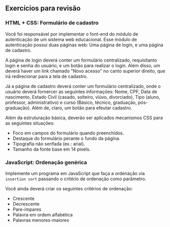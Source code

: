 ## Exercícios para revisão

### HTML + CSS: Formulário de cadastro

Você foi responsável por implementar o font-end do módulo de autenticação de um sistema web educacional. Esse módulo de autenticação possui duas páginas web: Uma página de login, e uma página de cadastro.

A página de login deverá conter um formulário centralizado, requisitanto login e senha do usuário, e um botão para realizar o login. Além disso, um deverá haver um link chamado "Novo acesso" no canto superior direito, que irá redirecionar para a tela de cadastro.

Já a página de cadastro deverá conter um formulário centralizado, onde o usuário deverá fornercer as seguintes informações: Nome, CPF, Data de nascimento, Estado Civil (casado, solteiro, viúvo, divorciado), Tipo (aluno, professor, administrativo) e curso (Básico, técnico, graduação, pós-graduação). Além de, claro, um botão para efeutar cadastro.

Além da estruturação básica, deverão ser aplicados mecanismos CSS para as seguintes situações:


  * Foco em campos do formulário quando preenchidos.
  * Destaque do formulário perante o fundo da página.
  * Tipografia não serifada (ex.: arial).
  * Tamanho da fonte base em 14 pixels.


### JavaScript: Ordenação genérica

Implemente um programa em JavaScript que faça a ordenação via `insertion sort`  passando o critério de ordenação como parâmetro.

Você ainda deverá criar os seguintes critérios de ordenação:

* Crescente
* Decrescente
* Pare-ímpares
* Palavra em ordem alfabética
* Palavras menores-maiores
